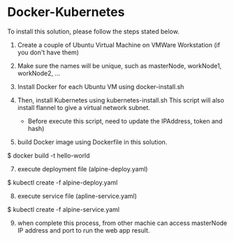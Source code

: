 # Docker-Kubernetes

To install this solution, please follow the steps stated below.

1. Create a couple of Ubuntu Virtual Machine on VMWare Workstation (if you don't have them)

2. Make sure the names will be unique, such as masterNode, workNode1, workNode2, ...

3. Install Docker for each Ubuntu VM using docker-install.sh

4. Then, install Kubernetes using kubernetes-install.sh
   This script will also install flannel to give a virtual network subnet.
   * Before execute this script, need to update the IPAddress, token and hash)

6. build Docker image using Dockerfile in this solution.

$ docker build -t hello-world


7. execute deployment file (alpine-deploy.yaml)

$ kubectl create -f alpine-deploy.yaml

8. execute service file (apline-service.yaml)

$ kubectl create -f alpine-service.yaml


9. when complete this process, from other machie can access masterNode IP address and port to run the web app result.
